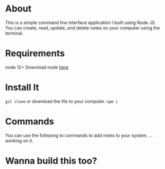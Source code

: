 # About
This is a simple command line interface application I built using Node JS. You can create, read, update, and delete notes on your computer using the terminal. 

# Requirements
node 12+
Download node [here](https://nodejs.org/en/) 

# Install It
`git clone` or download the file to your computer. 
`npm i`
 
 # Commands 
 You can use the follwoing to commands to add notes to your system. 
 ... working on it.
# Wanna build this too? 
